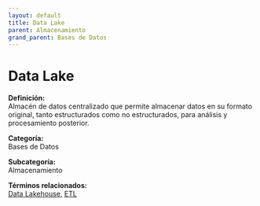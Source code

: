 ```yaml
---
layout: default
title: Data Lake
parent: Almacenamiento
grand_parent: Bases de Datos
---
```


# Data Lake

**Definición:**  
Almacén de datos centralizado que permite almacenar datos en su formato original, tanto estructurados como no estructurados, para análisis y procesamiento posterior.

**Categoría:**  
Bases de Datos  

**Subcategoría:**  
Almacenamiento

**Términos relacionados:**  
[Data Lakehouse](https://maleniski.github.io/diccionario-angl-tec-mx/docs/bases-de-datos/almacenamiento/data-lakehouse.html), [ETL](https://maleniski.github.io/diccionario-angl-tec-mx/docs/bases-de-datos/almacenamiento/etl.html)
